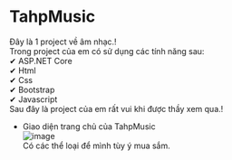 # TahpMusic
Đây là 1 project về âm nhạc.!<br/>
Trong project của em có sử dụng các tính năng sau: <br/>
✔ ASP.NET Core<br/>
✔ Html<br/>
✔ Css<br/>
✔ Bootstrap<br/>
✔ Javascript<br/>
Sau đây là project của em rất vui khi được thầy xem qua.!<br/>
- Giao diện trang chủ của TahpMusic<br/>
![image](https://user-images.githubusercontent.com/94781375/173360140-54e34478-e5cf-4f14-b72d-871b86e9d78b.png)<br/>
Có các thể loại để mình tùy ý mua sắm.<br/>

